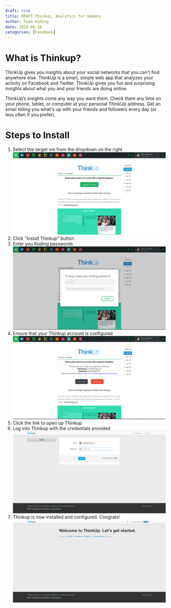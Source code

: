 ```yaml
---
draft: true
title: DRAFT Thinkup, Analytics for Humans
author: Team Koding
date: 2014-08-19
categories: [Facebook]
---
```


# What is Thinkup?

ThinkUp gives you insights about your social networks that you can't
find anywhere else. ThinkUp is a smart, simple web app that analyzes
your activity on Facebook and Twitter. ThinkUp gives you fun and
surprising insights about what you and your friends are doing online.

ThinkUp’s insights come any way you want them. Check them any time on
your phone, tablet, or computer at your personal ThinkUp address. Get
an email telling you what's up with your friends and followers every
day (or less often if you prefer).

# Steps to Install

1. Select the target vm from the dropdown on the right ![landing](landing.png)
2. Click "Install Thinkup" button
3. Enter you Koding passwords ![passwords](passwords.png)
4. Ensure that your Thinkup account is configured ![configured](configured.png)
5. Click the link to open up Thinkup
5. Log into Thinkup with the credentials provided ![login](login.png)
6. Thinkup is now installed and configured. Congrats! ![finished](finished.png)
